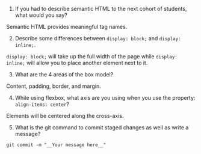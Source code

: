 1. If you had to describe semantic HTML to the next cohort of students, what would you say?

Semantic HTML provides meaningful tag names.


2. Describe some differences between ```display: block;``` and ```display: inline;```.

```display: block;``` will take up the full width of the page while ```display: inline;``` will allow you to place another element next to it.

3. What are the 4 areas of the box model?

Content, padding, border, and margin.

4. While using flexbox, what axis are you using when you use the property: ```align-items: center```?

Elements will be centered along the cross-axis.


5. What is the git command to commit staged changes as well as write a message? 

```git commit -m "__Your message here__"```
